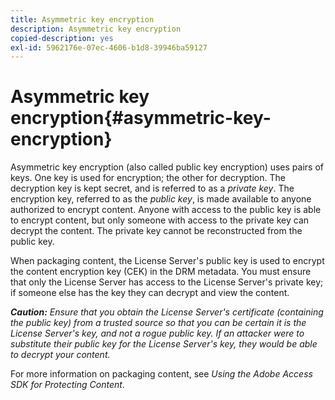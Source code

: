 ```yaml
---
title: Asymmetric key encryption
description: Asymmetric key encryption
copied-description: yes
exl-id: 5962176e-07ec-4606-b1d8-39946ba59127
---
```

# Asymmetric key encryption{#asymmetric-key-encryption}

Asymmetric key encryption (also called public key encryption) uses pairs of keys. One key is used for encryption; the other for decryption. The decryption key is kept secret, and is referred to as a *private key*. The encryption key, referred to as the *public key*, is made available to anyone authorized to encrypt content. Anyone with access to the public key is able to encrypt content, but only someone with access to the private key can decrypt the content. The private key cannot be reconstructed from the public key.

When packaging content, the License Server's public key is used to encrypt the content encryption key (CEK) in the DRM metadata. You must ensure that only the License Server has access to the License Server's private key; if someone else has the key they can decrypt and view the content.

***Caution:** Ensure that you obtain the License Server's certificate (containing the public key) from a trusted source so that you can be certain it is the License Server's key, and not a rogue public key. If an attacker were to substitute their public key for the License Server's key, they would be able to decrypt your content.*

For more information on packaging content, see *Using the Adobe Access SDK for Protecting Content*.
